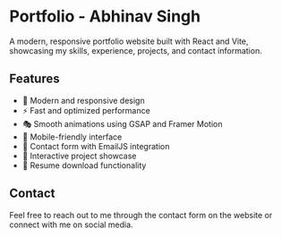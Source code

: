 # Portfolio - Abhinav Singh

A modern, responsive portfolio website built with React and Vite, showcasing my skills, experience, projects, and contact information.

## Features

- 🎨 Modern and responsive design
- ⚡ Fast and optimized performance
- 🎭 Smooth animations using GSAP and Framer Motion
- 📱 Mobile-friendly interface
- 📧 Contact form with EmailJS integration
- 🎯 Interactive project showcase
- 📄 Resume download functionality


## Contact

Feel free to reach out to me through the contact form on the website or connect with me on social media.
